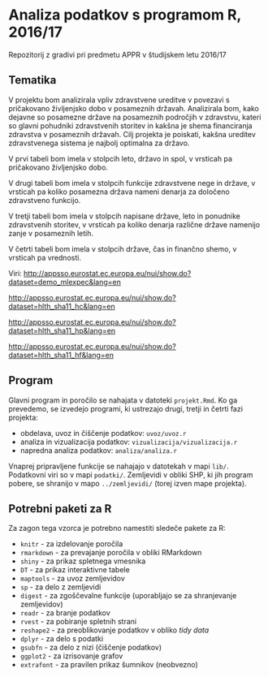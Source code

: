 # Analiza podatkov s programom R, 2016/17

Repozitorij z gradivi pri predmetu APPR v študijskem letu 2016/17

## Tematika

V projektu bom analizirala vpliv zdravstvene ureditve v povezavi s pričakovano življenjsko dobo v posameznih državah. Analizirala bom, kako dejavne so posamezne države na posameznih področjih v zdravstvu, kateri so glavni pohudniki zdravstvenih storitev in kakšna je shema financiranja zdravstva v posameznih državah. Cilj projekta je poiskati, kakšna ureditev zdravstvenega sistema je najbolj optimalna za državo.

V prvi tabeli bom imela v stolpcih leto, državo in spol, v vrsticah pa pričakovano življenjsko dobo.

V drugi tabeli bom imela v stolpcih funkcije zdravstvene nege in države, v vrsticah pa koliko posamezna država nameni denarja za določeno zdravstveno funkcijo.

V tretji tabeli bom imela v stolpcih napisane države, leto in ponudnike zdravstvenih storitev, v vrsticah pa koliko denarja različne države namenijo zanje v posameznih letih.

V četrti tabeli bom imela v stolpcih države, čas in finančno shemo, v vrsticah pa vrednosti.

Viri:
http://appsso.eurostat.ec.europa.eu/nui/show.do?dataset=demo_mlexpec&lang=en

http://appsso.eurostat.ec.europa.eu/nui/show.do?dataset=hlth_sha11_hc&lang=en

http://appsso.eurostat.ec.europa.eu/nui/show.do?dataset=hlth_sha11_hp&lang=en

http://appsso.eurostat.ec.europa.eu/nui/show.do?dataset=hlth_sha11_hf&lang=en

## Program

Glavni program in poročilo se nahajata v datoteki `projekt.Rmd`. Ko ga prevedemo,
se izvedejo programi, ki ustrezajo drugi, tretji in četrti fazi projekta:

* obdelava, uvoz in čiščenje podatkov: `uvoz/uvoz.r`
* analiza in vizualizacija podatkov: `vizualizacija/vizualizacija.r`
* napredna analiza podatkov: `analiza/analiza.r`

Vnaprej pripravljene funkcije se nahajajo v datotekah v mapi `lib/`. Podatkovni
viri so v mapi `podatki/`. Zemljevidi v obliki SHP, ki jih program pobere, se
shranijo v mapo `../zemljevidi/` (torej izven mape projekta).

## Potrebni paketi za R

Za zagon tega vzorca je potrebno namestiti sledeče pakete za R:

* `knitr` - za izdelovanje poročila
* `rmarkdown` - za prevajanje poročila v obliki RMarkdown
* `shiny` - za prikaz spletnega vmesnika
* `DT` - za prikaz interaktivne tabele
* `maptools` - za uvoz zemljevidov
* `sp` - za delo z zemljevidi
* `digest` - za zgoščevalne funkcije (uporabljajo se za shranjevanje zemljevidov)
* `readr` - za branje podatkov
* `rvest` - za pobiranje spletnih strani
* `reshape2` - za preoblikovanje podatkov v obliko *tidy data*
* `dplyr` - za delo s podatki
* `gsubfn` - za delo z nizi (čiščenje podatkov)
* `ggplot2` - za izrisovanje grafov
* `extrafont` - za pravilen prikaz šumnikov (neobvezno)
